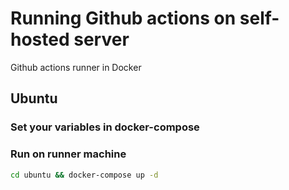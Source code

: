 # Running Github actions on self-hosted server
Github actions runner in Docker

## Ubuntu

### Set your variables in docker-compose

### Run on runner machine

```sh
cd ubuntu && docker-compose up -d
```

